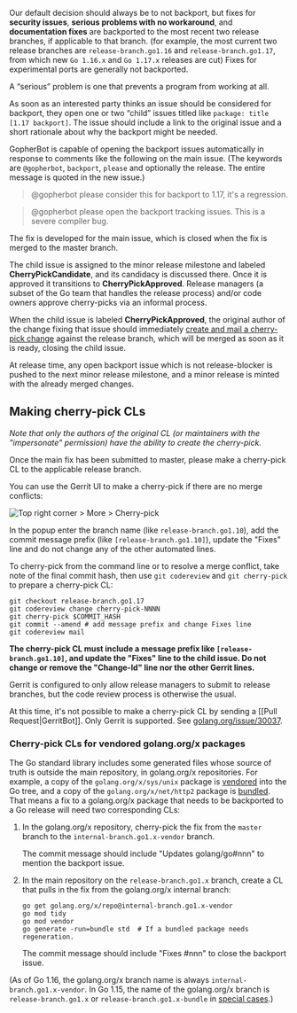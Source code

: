 Our default decision should always be to not backport, but fixes for **security issues**, **serious problems with no workaround**, and **documentation fixes** are backported to the most recent two release branches, if applicable to that branch. (for example, the most current two release branches are `release-branch.go1.16` and `release-branch.go1.17`, from which new `Go 1.16.x` and `Go 1.17.x` releases are cut) Fixes for experimental ports are generally not backported.

A “serious” problem is one that prevents a program from working at all.

As soon as an interested party thinks an issue should be considered for backport, they open one or two “child” issues titled like `package: title [1.17 backport]`. The issue should include a link to the original issue and a short rationale about why the backport might be needed.

GopherBot is capable of opening the backport issues automatically in response to comments like the following on the main issue. (The keywords are `@gopherbot`, `backport`, `please` and optionally the release. The entire message is quoted in the new issue.)

> @gopherbot please consider this for backport to 1.17, it's a regression.

> @gopherbot please open the backport tracking issues. This is a severe compiler bug.

The fix is developed for the main issue, which is closed when the fix is merged to the master branch.

The child issue is assigned to the minor release milestone and labeled **CherryPickCandidate**, and its candidacy is discussed there. Once it is approved it transitions to **CherryPickApproved**. Release managers (a subset of the Go team that handles the release process) and/or code owners approve cherry-picks via an informal process.

When the child issue is labeled **CherryPickApproved**, the original author of the change fixing
that issue should immediately [create and mail a cherry-pick change](#making-cherry-pick-cls) against the release branch, which will be merged as soon as it is ready, closing the child issue.

At release time, any open backport issue which is not release-blocker is pushed to the next minor release milestone, and a minor release is minted with the already merged changes.

## Making cherry-pick CLs

_Note that only the authors of the original CL (or maintainers with the "impersonate" permission) have the ability to create the cherry-pick._

Once the main fix has been submitted to master, please make a cherry-pick CL to the applicable release branch.

You can use the Gerrit UI to make a cherry-pick if there are no merge conflicts:

![Top right corner > More > Cherry-pick](https://user-images.githubusercontent.com/1225294/39773359-dc0c2b3a-52c5-11e8-836a-c518186e0ab3.png)

In the popup enter the branch name (like `release-branch.go1.10`), add the commit message prefix (like `[release-branch.go1.10]`), update the "Fixes" line and do not change any of the other automated lines.

To cherry-pick from the command line or to resolve a merge conflict, take note of the final commit hash, then use `git codereview` and `git cherry-pick` to prepare a cherry-pick CL:

```
git checkout release-branch.go1.17
git codereview change cherry-pick-NNNN
git cherry-pick $COMMIT_HASH
git commit --amend # add message prefix and change Fixes line
git codereview mail
```

**The cherry-pick CL must include a message prefix like `[release-branch.go1.10]`, and update the "Fixes" line to the child issue. Do not change or remove the "Change-Id" line nor the other Gerrit lines.**

Gerrit is configured to only allow release managers to submit to release branches, but the code review process is otherwise the usual.

At this time, it's not possible to make a cherry-pick CL by sending a [[Pull Request|GerritBot]]. Only Gerrit is supported. See [golang.org/issue/30037](https://go.dev/issue/30037).

### Cherry-pick CLs for vendored golang.org/x packages

The Go standard library includes some generated files whose source of truth is outside the main repository, in golang.org/x repositories. For example, a copy of the `golang.org/x/sys/unix` package is [vendored](https://go.googlesource.com/go/+/go1.16/src/cmd/vendor/modules.txt#45) into the Go tree, and a copy of the `golang.org/x/net/http2` package is [bundled](https://go.googlesource.com/go/+/go1.16/src/net/http/http.go#5). That means a fix to a golang.org/x package that needs to be backported to a Go release will need two corresponding CLs:

1. In the golang.org/x repository, cherry-pick the fix from the `master` branch to the `internal-branch.go1.x-vendor` branch.

    The commit message should include "Updates golang/go#nnn" to mention the backport issue.

2. In the main repository on the `release-branch.go1.x` branch, create a CL that pulls in the fix from the golang.org/x internal branch:

    ```
    go get golang.org/x/repo@internal-branch.go1.x-vendor
    go mod tidy
    go mod vendor
    go generate -run=bundle std  # If a bundled package needs regeneration.
    ```

    The commit message should include "Fixes #nnn" to close the backport issue.

(As of Go 1.16, the golang.org/x branch name is always `internal-branch.go1.x-vendor`. In Go 1.15, the name of the golang.org/x branch is `release-branch.go1.x` or `release-branch.go1.x-bundle` in [special cases](https://go.dev/cl/305489).)
